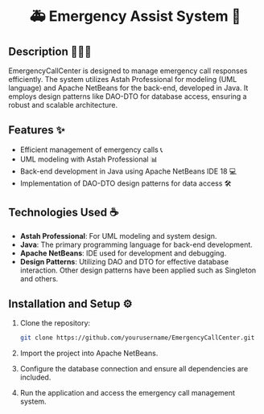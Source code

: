<h1 align="center">🚑​ Emergency Assist System 🚨</h1>

## Description 🧑🏻‍⚕️​

EmergencyCallCenter is designed to manage emergency call responses efficiently. The system utilizes Astah Professional for modeling (UML language) and Apache NetBeans for the back-end, developed in Java. It employs design patterns like DAO-DTO for database access, ensuring a robust and scalable architecture.

## Features ✨​

- Efficient management of emergency calls 📞
- UML modeling with Astah Professional 📊
- Back-end development in Java using Apache NetBeans IDE 18 💻
- Implementation of DAO-DTO design patterns for data access 🛠️

## Technologies Used ☕

- **Astah Professional**: For UML modeling and system design.
- **Java**: The primary programming language for back-end development.
- **Apache NetBeans**: IDE used for development and debugging.
- **Design Patterns**: Utilizing DAO and DTO for effective database interaction. Other design patterns have been applied such as Singleton and others.

## Installation and Setup ⚙️

1. Clone the repository:

    ```bash
    git clone https://github.com/yourusername/EmergencyCallCenter.git
    ```

2. Import the project into Apache NetBeans.

3. Configure the database connection and ensure all dependencies are included.

4. Run the application and access the emergency call management system.
